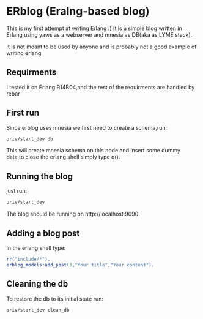 ERblog (Eralng-based blog)
====================================

This is my first attempt at writing Erlang :)
It is a simple blog written in Erlang using yaws as a webserver and mnesia as DB(aka as LYME stack).

It is not meant to be used by anyone and is probably not a good example of writing erlang.

Requirments
--------------------------------------
I tested it on Erlang R14B04,and the rest of the requirments are handled by rebar

First run
--------------------------------------
Since erblog uses mnesia we first need to create a schema,run:
```bash
priv/start_dev db
```

This will create mnesia schema on this node and insert some dummy data,to close the erlang shell simply type q().

Running the blog
--------------------------------------
just run:
```bash
priv/start_dev
```
The blog should be running on http://localhost:9090

Adding a blog post
--------------------------------------
In the erlang shell type:
```erlang
rr("include/*").
erblog_models:add_post(3,"Your title","Your content").
```
Cleaning the db
--------------------------------------
To restore the db to its initial state run:
```bash
priv/start_dev clean_db
```